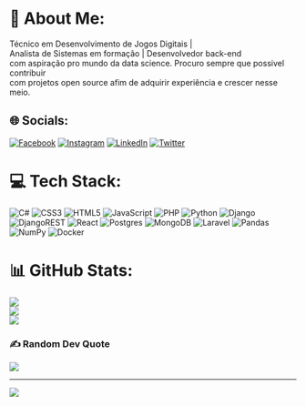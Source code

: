 # 💫 About Me:
Técnico em Desenvolvimento de Jogos Digitais | <br>Analista de Sistemas em formação | Desenvolvedor back-end <br>com aspiração pro mundo da data science. Procuro sempre que possivel contribuir<br>com projetos open source afim de adquirir experiência e crescer nesse meio.<br>


## 🌐 Socials:
[![Facebook](https://img.shields.io/badge/Facebook-%231877F2.svg?logo=Facebook&logoColor=white)](https://facebook.com/https://www.facebook.com/breno.nascimentodealmeida) [![Instagram](https://img.shields.io/badge/Instagram-%23E4405F.svg?logo=Instagram&logoColor=white)](https://instagram.com/brenao.a) [![LinkedIn](https://img.shields.io/badge/LinkedIn-%230077B5.svg?logo=linkedin&logoColor=white)](https://linkedin.com/in/linkedin.com/in/breno-nascimento-de-almeida-6875761a4) [![Twitter](https://img.shields.io/badge/Twitter-%231DA1F2.svg?logo=Twitter&logoColor=white)](https://twitter.com/brenao.a) 

# 💻 Tech Stack:
![C#](https://img.shields.io/badge/c%23-%23239120.svg?style=flat&logo=c-sharp&logoColor=white) ![CSS3](https://img.shields.io/badge/css3-%231572B6.svg?style=flat&logo=css3&logoColor=white) ![HTML5](https://img.shields.io/badge/html5-%23E34F26.svg?style=flat&logo=html5&logoColor=white) ![JavaScript](https://img.shields.io/badge/javascript-%23323330.svg?style=flat&logo=javascript&logoColor=%23F7DF1E) ![PHP](https://img.shields.io/badge/php-%23777BB4.svg?style=flat&logo=php&logoColor=white) ![Python](https://img.shields.io/badge/python-3670A0?style=flat&logo=python&logoColor=ffdd54) ![Django](https://img.shields.io/badge/django-%23092E20.svg?style=flat&logo=django&logoColor=white) ![DjangoREST](https://img.shields.io/badge/DJANGO-REST-ff1709?style=flat&logo=django&logoColor=white&color=ff1709&labelColor=gray) ![React](https://img.shields.io/badge/react-%2320232a.svg?style=flat&logo=react&logoColor=%2361DAFB) ![Postgres](https://img.shields.io/badge/postgres-%23316192.svg?style=flat&logo=postgresql&logoColor=white) ![MongoDB](https://img.shields.io/badge/MongoDB-%234ea94b.svg?style=flat&logo=mongodb&logoColor=white) ![Laravel](https://img.shields.io/badge/laravel-%23FF2D20.svg?style=flat&logo=laravel&logoColor=white) ![Pandas](https://img.shields.io/badge/pandas-%23150458.svg?style=flat&logo=pandas&logoColor=white) ![NumPy](https://img.shields.io/badge/numpy-%23013243.svg?style=flat&logo=numpy&logoColor=white) ![Docker](https://img.shields.io/badge/docker-%230db7ed.svg?style=flat&logo=docker&logoColor=white)
# 📊 GitHub Stats:
![](https://github-readme-stats.vercel.app/api?username=BrenoNAlmeida&theme=radical&hide_border=false&include_all_commits=false&count_private=true)<br/>
![](https://github-readme-streak-stats.herokuapp.com/?user=BrenoNAlmeida&theme=radical&hide_border=false)<br/>
![](https://github-readme-stats.vercel.app/api/top-langs/?username=BrenoNAlmeida&theme=radical&hide_border=false&include_all_commits=false&count_private=true&layout=compact)

### ✍️ Random Dev Quote
![](https://quotes-github-readme.vercel.app/api?type=horizontal&theme=radical)

---
[![](https://visitcount.itsvg.in/api?id=BrenoNAlmeida&icon=5&color=0)](https://visitcount.itsvg.in)

<!-- Proudly created with GPRM ( https://gprm.itsvg.in ) -->
